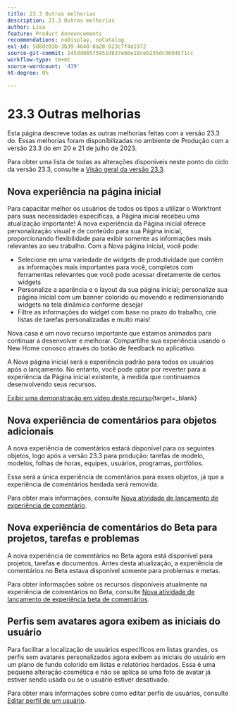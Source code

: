 ```yaml
---
title: 23.3 Outras melhorias
description: 23.3 Outras melhorias
author: Lisa
feature: Product Announcements
recommendations: noDisplay, noCatalog
exl-id: 588dc03b-3b39-4640-8a28-023c7f4a1972
source-git-commit: 145dd86575951d837e66e18ceb235dc3694571cc
workflow-type: tm+mt
source-wordcount: '439'
ht-degree: 0%

---
```


# 23.3 Outras melhorias

Esta página descreve todas as outras melhorias feitas com a versão 23.3 do. Essas melhorias foram disponibilizadas no ambiente de Produção com a versão 23.3 do em 20 e 21 de julho de 2023.

Para obter uma lista de todas as alterações disponíveis neste ponto do ciclo da versão 23.3, consulte a [Visão geral da versão 23.3](/help/quicksilver/product-announcements/product-releases/23.3-release-activity/23-3-release-overview.md).

## Nova experiência na página inicial

Para capacitar melhor os usuários de todos os tipos a utilizar o Workfront para suas necessidades específicas, a Página inicial recebeu uma atualização importante! A nova experiência da Página inicial oferece personalização visual e de conteúdo para sua Página inicial, proporcionando flexibilidade para exibir somente as informações mais relevantes ao seu trabalho. Com a Nova página inicial, você pode:

* Selecione em uma variedade de widgets de produtividade que contêm as informações mais importantes para você, completos com ferramentas relevantes que você pode acessar diretamente de certos widgets
* Personalize a aparência e o layout da sua página inicial; personalize sua página inicial com um banner colorido ou movendo e redimensionando widgets na tela dinâmica conforme desejar
* Filtre as informações do widget com base no prazo do trabalho, crie listas de tarefas personalizadas e muito mais!

Nova casa é um novo recurso importante que estamos animados para continuar a desenvolver e melhorar. Compartilhe sua experiência usando o New Home conosco através do botão de feedback no aplicativo.

A Nova página inicial será a experiência padrão para todos os usuários após o lançamento. No entanto, você pode optar por reverter para a experiência da Página inicial existente, à medida que continuamos desenvolvendo seus recursos.


[Exibir uma demonstração em vídeo deste recurso](https://video.tv.adobe.com/v/3420969/){target=_blank}

## Nova experiência de comentários para objetos adicionais

A nova experiência de comentários estará disponível para os seguintes objetos, logo após a versão 23.3 para produção: tarefas de modelo, modelos, folhas de horas, equipes, usuários, programas, portfólios.

Essa será a única experiência de comentários para esses objetos, já que a experiência de comentários herdada será removida.

Para obter mais informações, consulte [Nova atividade de lançamento de experiência de comentário](/help/quicksilver/product-announcements/betas/new-commenting-experience-beta/new-commenting-beta-experience-release-activity.md).

## Nova experiência de comentários do Beta para projetos, tarefas e problemas

A nova experiência de comentários no Beta agora está disponível para projetos, tarefas e documentos. Antes desta atualização, a experiência de comentários no Beta estava disponível somente para problemas e metas.

Para obter informações sobre os recursos disponíveis atualmente na experiência de comentários no Beta, consulte [Nova atividade de lançamento de experiência beta de comentários](/help/quicksilver/product-announcements/betas/new-commenting-experience-beta/new-commenting-beta-experience-release-activity.md).

## Perfis sem avatares agora exibem as iniciais do usuário

Para facilitar a localização de usuários específicos em listas grandes, os perfis sem avatares personalizados agora exibem as iniciais do usuário em um plano de fundo colorido em listas e relatórios herdados. Essa é uma pequena alteração cosmética e não se aplica se uma foto de avatar já estiver sendo usada ou se o usuário estiver desativado.

Para obter mais informações sobre como editar perfis de usuários, consulte [Editar perfil de um usuário](/help/quicksilver/administration-and-setup/add-users/create-and-manage-users/edit-a-users-profile.md).
